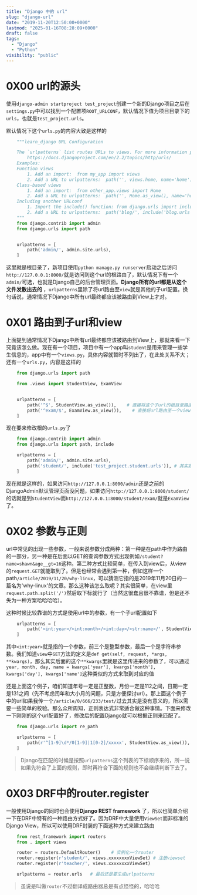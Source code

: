 ```yaml
---
title: "Django 中的 url"
slug: "django-url"
date: "2019-11-20T12:50:00+0000"
lastmod: "2025-01-16T08:28:09+0000"
draft: false
tags:
  - "Django"
  - "Python"
visibility: "public"
---
```

# 0X00 url的源头

使用`django-admin startproject test_project`创建一个新的Django项目之后在`settings.py`中可以找到一个配置项`ROOT_URLCONF`，默认情况下值为项目目录下的`urls`，也就是`test_project.urls`。

默认情况下这个`urls.py`的内容大致是这样的

```python
    """learn_django URL Configuration

    The `urlpatterns` list routes URLs to views. For more information please see:
        https://docs.djangoproject.com/en/2.2/topics/http/urls/
    Examples:
    Function views
        1. Add an import:  from my_app import views
        2. Add a URL to urlpatterns:  path('', views.home, name='home')
    Class-based views
        1. Add an import:  from other_app.views import Home
        2. Add a URL to urlpatterns:  path('', Home.as_view(), name='home')
    Including another URLconf
        1. Import the include() function: from django.urls import include, path
        2. Add a URL to urlpatterns:  path('blog/', include('blog.urls'))
    """
    from django.contrib import admin
    from django.urls import path


    urlpatterns = [
        path('admin/', admin.site.urls),
    ]
```

这里就是根目录了，新项目使用`python manage.py runserver`启动之后访问`http://127.0.0.1:8000/`就是访问到这个url的根路由了，默认情况下有一个`admin/`可选，也就是Django自己的后台管理页面。**Django所有的url都是从这个文件发散出去的** ，`urlpatterns`里除了将url路由至`view`就是其他的子url配置。换句话说，通常情况下Django中所有url最终都应该被路由到View上才对。

# 0X01 路由到子url和view

上面提到通常情况下Django中所有url最终都应该被路由到View上，那就来看一下究竟该怎么做。现在有一个项目，项目中有一个app叫`student`是用来管理一些学生信息的，app中有一个`views.py`，具体内容就暂时不列出了，在此处关系不大；还有一个`urls.py`，内容是这样的

```python
    from django.urls import path

    from .views import StudentView, ExamView


    urlpatterns = [
        path('^$', StudentView.as_view()),    # 直接将这个子url的根目录路由到一个view
        path('^exam/$', ExamView.as_view()),    # 直接将url路由至一个view
    ]
```

现在要来修改根的`urls.py`了

```python
    from django.contrib import admin
    from django.urls import path, include

    urlpatterns = [
        path('admin/', admin.site.urls),
        path('student/', include('test_project.student.urls')), # 其实就加了这一行，这里的include就是包含另一个urls的配置文件
    ]
```

现在就是这样的，如果访问`http://127.0.0.1:8000/admin`还是之前的DjangoAdmin默认管理页面没问题，如果访问`http://127.0.0.1:8000/student/`的话就是到`StudentView`而`http://127.0.0.1:8000/student/exam/`就是`ExamView`了。

# 0X02 参数与正则

url中常见的出现一些参数，一般来说参数分成两种：第一种是在path中作为路由的一部分，另一种是在后面以GET的查询参数方式出现例如`/student?name=shawn&age__gt=16`这种。第二种方式比较简单，在传入到view后，从view的`request.GET`就能取到了。但是也经常会遇到第一种，例如这样一个path`/article/2019/11/20/why-linux`，可以猜测它指的是2019年11月20日的一篇名为'why-linux'的文章。那么这种该怎么取呢？其实很简单，在view里`request.path.split('/')`然后取下标就行了（当然这很蠢且很不靠谱，但是还不失为一种方案哈哈哈哈）。

这种时候比较靠谱的方式是使用url中的参数，有一个子url配置如下

```python
    urlpatterns = [
        path('<int:year>/<int:month>/<int:day>/<str:name>/', StudentView.as_view()),
    ]
```

其中`<int:year>`就是指的一个参数，前三个是整型参数，最后一个是字符串参数。我们知道`view`中`GET`方法的定义是`def get(self, request, *args, **kwargs)`，那么其实后面的这个`**kwargs`里就是这里传进来的参数了，可以通过`year, month, day, name = kwargs['year'], kwargs['month'], kwargs['day'], kwargs['name']`这种类似的方式来取到对应的值

还是上面这个例子，咱们知道年号一定是正整数，月份一定是112之间，日期一定是131之间（先不考虑闰年和大小月的问题，只是方便探讨url）。那上面这个例子中的url如果我传一个`/article/0/666/233/test/`过去其实是没有意义的，所以需要一些简单的校验。那么众所周知，正则表达式非常适合做这种事情。下面来修改一下刚刚的这个url配置好了，修改后的配置Django就可以根据正则来匹配了。

```python
    from django.urls import re_path

    urlpatterns = [
        path(r'^[1-9]\d*/0[1-9]|1[0-2]/xxxxx', StudentView.as_view()),  # 完整正则好长，就不都贴在这儿了
    ]
```

> Django在匹配的时候是按照`urlpatterns`这个列表的下标顺序来的，所一说如果先符合了上面的规则，即时再符合下面的规则也不会继续判断下去了。

# 0X03 DRF中的router.register

一般使用Django的同时也会使用**Django REST framework** 了，所以也简单介绍一下在DRF中特有的一种路由方式好了。因为DRF中大量使用`ViewSet`而非标准的Django View，所以可以使用DRF封装的下面这种方式来建立路由

```python
    from rest_framework import routers
    from . import views

    router = routers.DefaultRouter()    # 实例化一个router
    router.register(r'student/', views.xxxxxxxxViewSet) # 注册viewset
    router.register(r'teacher/', views.xxxxxxxxViewSet)

    urlpatterns = router.urls   # 最后还是要生成urlpatterns
```

> 虽说是叫做`router`不过翻译成路由器总是有点怪怪的，哈哈哈
